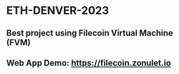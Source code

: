 # ETH-DENVER-2023

## Best project using Filecoin Virtual Machine (FVM)

## Web App Demo: https://filecoin.zonulet.io
